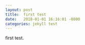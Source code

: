 ```yaml
---
layout: post
title:  first test
date:   2018-01-01 16:16:01 -0800
categories: jekyll test
---
```


first test.
